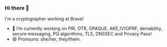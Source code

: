 ### Hi there 👋

I'm a cryptographer working at Brave!

- 🔭 I’m currently working on PIR, OTR, OPAQUE, AKE,(V)OPRF, deniability, secure messaging, PQ algorithms,
  TLS, DNSSEC and Privacy Pass!
- 😄 Pronouns: she/her, they/them.

<!--
**claucece/claucece** is a ✨ _special_ ✨ repository because its `README.md` (this file) appears on your GitHub profile.

Here are some ideas to get you started:

- 🔭 I’m currently working on ...
- 🌱 I’m currently learning ...
- 👯 I’m looking to collaborate on ...
- 🤔 I’m looking for help with ...
- 💬 Ask me about ...
- 📫 How to reach me: ...
- 😄 Pronouns: ...
- ⚡ Fun fact: ...
-->
